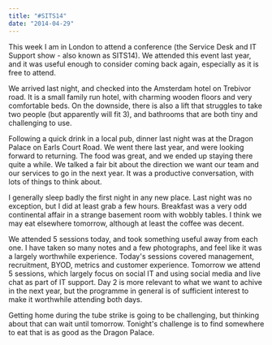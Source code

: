 ```yaml
---
title: "#SITS14"
date: "2014-04-29"
---
```


This week I am in London to attend a conference (the Service Desk and IT Support show - also known as SITS14). We attended this event last year, and it was useful enough to consider coming back again, especially as it is free to attend.

We arrived last night, and checked into the Amsterdam hotel on Trebivor road. It is a small family run hotel, with charming wooden floors and very comfortable beds. On the downside, there is also a lift that struggles to take two people (but apparently will fit 3), and bathrooms that are both tiny and challenging to use. 

Following a quick drink in a local pub, dinner last night was at the Dragon Palace on Earls Court Road. We went there last year, and were looking forward to returning. The food was great, and we ended up staying there quite a while. We talked a fair bit about the direction we want our team and our services to go in the next year. It was a productive conversation, with lots of things to think about.

I generally sleep badly the first night in any new place. Last night was no exception, but I did at least grab a few hours. Breakfast was a very odd continental affair in a strange basement room with wobbly tables. I think we may eat elsewhere tomorrow, although at least the coffee was decent.

We attended 5 sessions today, and took something useful away from each one. I have taken so many notes and a few photographs, and feel like it was a largely worthwhile experience. Today's sessions covered management, recruitment, BYOD, metrics and customer experience. Tomorrow we attend 5 sessions, which largely focus on social IT and using social media and live chat as part of IT support. Day 2 is more relevant to what we want to achive in the next year, but the programme in general is of sufficient interest to make it worthwhile attending both days.

Getting home during the tube strike is going to be challenging, but thinking about that can wait until tomorrow. Tonight's challenge is to find somewhere to eat that is as good as the Dragon Palace.
